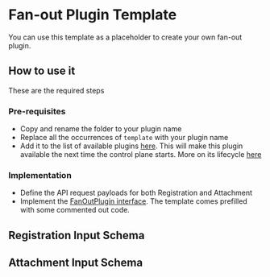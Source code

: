 # Fan-out Plugin Template

You can use this template as a placeholder to create your own fan-out plugin.
## How to use it

These are the required steps

### Pre-requisites

- Copy and rename the folder to your plugin name
- Replace all the occurrences of `template` with your plugin name
- Add it to the list of available plugins [here](`../../../../../plugins.go`). This will make this plugin available the next time the control plane starts. More on its lifecycle [here](https://github.com/chainloop-dev/chainloop/blob/main/app/controlplane/plugins/README.md)

### Implementation

- Define the API request payloads for both Registration and Attachment
- Implement the [FanOutPlugin interface](https://github.com/chainloop-dev/chainloop/blob/main/app/controlplane/plugins/sdk/v1/fanout.go#L55). The template comes prefilled with some commented out code.

## Registration Input Schema
## Attachment Input Schema

